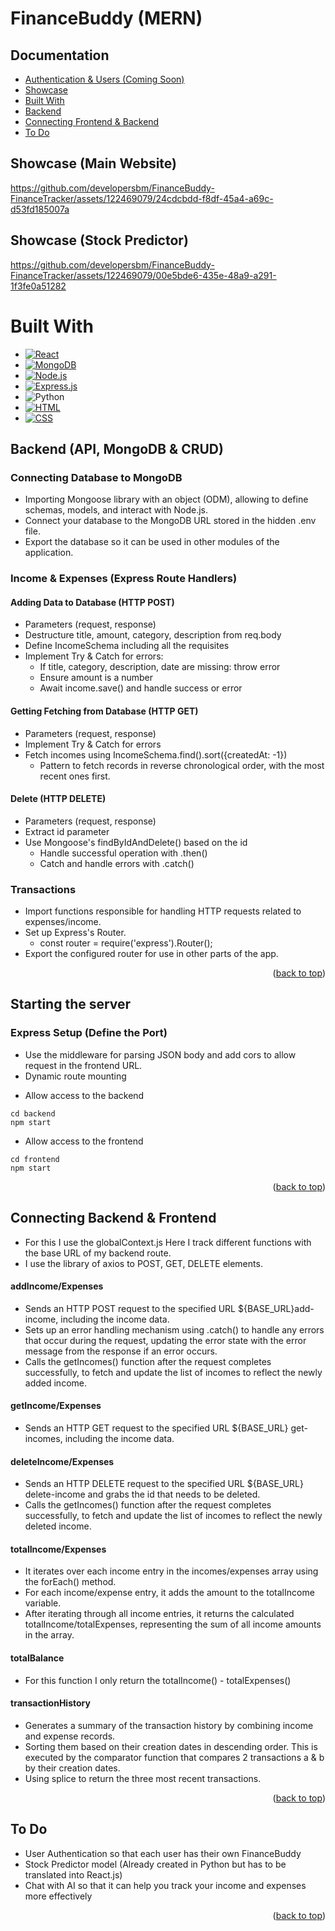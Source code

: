 <div id="readme-top"></div>

# FinanceBuddy (MERN)

## Documentation 
- <a href="#Authentication">Authentication & Users (Coming Soon)</a>
- <a href="#Showcase">Showcase</a>
- <a href="#built-with">Built With</a>
- <a href="#backend">Backend</a>
- <a href="#connecting-backend--frontend">Connecting Frontend & Backend</a>
- <a href="#to-do">To Do</a>

<a id="Showcase"></a>

## Showcase (Main Website)

https://github.com/developersbm/FinanceBuddy-FinanceTracker/assets/122469079/24cdcbdd-f8df-45a4-a69c-d53fd185007a

## Showcase (Stock Predictor)

https://github.com/developersbm/FinanceBuddy-FinanceTracker/assets/122469079/00e5bde6-435e-48a9-a291-1f3fe0a51282

<a id="built-with"></a>

# Built With
* [![React][React.com]][React-url] 
* [![MongoDB](https://img.shields.io/badge/MongoDB-darkgreen?logo=mongodb&logoColor=white&style=flat-square)](https://docs.mongodb.com/)
* [![Node.js](https://img.shields.io/badge/Node.js-green?logo=node.js&logoColor=white&style=flat-square)](https://nodejs.org/)
* [![Express.js](https://img.shields.io/badge/Express.js-blue?logo=express&logoColor=white&style=flat-square)](https://expressjs.com/)
* ![Python][Python.com]
* [![HTML][HTML.com]][HTML-url]
* [![CSS][CSS.com]][CSS-url]



<div id="backend"></div>

## Backend (API, MongoDB & CRUD)

### Connecting Database to MongoDB
- Importing Mongoose library with an object (ODM), allowing to define schemas, models, and interact with Node.js.
- Connect your database to the MongoDB URL stored in the hidden .env file.
- Export the database so it can be used in other modules of the application.

### Income & Expenses (Express Route Handlers)

#### Adding Data to Database (HTTP POST)
- Parameters (request, response)
- Destructure title, amount, category, description from req.body
- Define IncomeSchema including all the requisites
- Implement Try & Catch for errors:
    - If title, category, description, date are missing: throw error
    - Ensure amount is a number
    - Await income.save() and handle success or error

#### Getting Fetching from Database (HTTP GET)
- Parameters (request, response)
- Implement Try & Catch for errors
- Fetch incomes using IncomeSchema.find().sort({createdAt: -1})
    - Pattern to fetch records in reverse chronological order, with the most recent ones first.

#### Delete (HTTP DELETE)
- Parameters (request, response)
- Extract id parameter
- Use Mongoose's findByIdAndDelete() based on the id
    - Handle successful operation with .then()
    - Catch and handle errors with .catch()

### Transactions
- Import functions responsible for handling HTTP requests related to expenses/income.
- Set up Express's Router.
    - const router = require('express').Router();
- Export the configured router for use in other parts of the app.

<p align="right">(<a href="#readme-top">back to top</a>)</p>

## Starting the server

### Express Setup (Define the Port)
- Use the middleware for parsing JSON body and add cors to allow request in the frontend URL.
- Dynamic route mounting

* Allow access to the backend
```
cd backend
npm start
```
* Allow access to the frontend
```
cd frontend
npm start
```

<p align="right">(<a href="#readme-top">back to top</a>)</p>

<div id="connecting-backend--frontend"></div>

## Connecting Backend & Frontend
- For this I use the globalContext.js Here I track different functions with the base URL of my backend route.
- I use the library of axios to POST, GET, DELETE elements.


#### addIncome/Expenses
- Sends an HTTP POST request to the specified URL ${BASE_URL}add-income, including the income data.
- Sets up an error handling mechanism using .catch() to handle any errors that occur during the request, updating the error state with the error message from the response if an error occurs.
- Calls the getIncomes() function after the request completes successfully, to fetch and update the list of incomes to reflect the newly added income.
#### getIncome/Expenses
- Sends an HTTP GET request to the specified URL ${BASE_URL} get-incomes, including the income data.
#### deleteIncome/Expenses
- Sends an HTTP DELETE request to the specified URL ${BASE_URL} delete-income and grabs the id that needs to be deleted.
- Calls the getIncomes() function after the request completes successfully, to fetch and update the list of incomes to reflect the newly deleted income.
#### totalIncome/Expenses
- It iterates over each income entry in the incomes/expenses array using the forEach() method.
- For each income/expense entry, it adds the amount to the totalIncome variable.
- After iterating through all income entries, it returns the calculated totalIncome/totalExpenses, representing the sum of all income amounts in the array.
#### totalBalance
- For this function I only return the totalIncome() - totalExpenses()

#### transactionHistory
- Generates a summary of the transaction history by combining income and expense records.
- Sorting them based on their creation dates in descending order. This is executed by the comparator function that compares 2 transactions a & b by their creation dates.
- Using splice to return the three most recent transactions.

<p align="right">(<a href="#readme-top">back to top</a>)</p>
<div id="to-do"></div>

## To Do
- User Authentication so that each user has their own FinanceBuddy
- Stock Predictor model (Already created in Python but has to be translated into React.js)
- Chat with AI so that it can help you track your income and expenses more effectively

<p align="right">(<a href="#readme-top">back to top</a>)</p

[Python.com]:https://img.shields.io/badge/Python-blue?logo=python&logoColor=white&style=flat-square
[Python-url]: https://www.python.org/
[HTML.com]: https://img.shields.io/badge/HTML-orange?logo=html5&style=flat-square
[HTML-url]: https://developer.mozilla.org/en-US/docs/Web/HTML
[CSS.com]: https://img.shields.io/badge/CSS-blue?logo=css3&style=flat-square
[CSS-url]: https://developer.mozilla.org/en-US/docs/Web/CSS
[React.com]: https://img.shields.io/badge/React-blue?logo=react&logoColor=white&style=flat-square
[React-url]: https://legacy.reactjs.org/docs/getting-started.html
